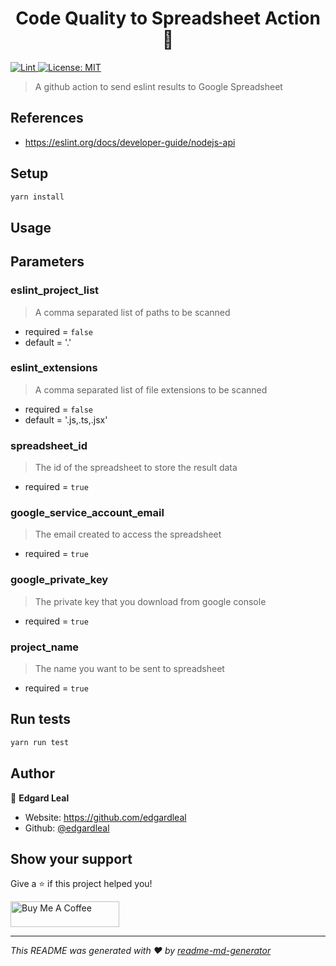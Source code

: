 <h1 align="center">Code Quality to Spreadsheet Action 👋</h1>
<p>
  <a href="https://github.com/edgardleal/code-quality-to-spreadsheet-action/actions/workflows/validate.yml" target="_blank">
    <img alt="Lint" src="https://github.com/edgardleal/code-quality-to-spreadsheet-action/actions/workflows/validate.yml/badge.svg">
  </a>

  <a href="#" target="_blank">
    <img alt="License: MIT" src="https://img.shields.io/badge/License-MIT-yellow.svg" />
  </a>
</p>

> A github action to send eslint results to Google Spreadsheet

## References

* https://eslint.org/docs/developer-guide/nodejs-api

## Setup

```sh
yarn install
```

## Usage

## Parameters

### eslint_project_list

> A comma separated list of paths to be scanned

* required = `false`
* default = '.'

### eslint_extensions

> A comma separated list of file extensions to be scanned

* required = `false`
* default = '.js,.ts,.jsx'

### spreadsheet_id

> The id of the spreadsheet to store the result data

* required = `true`

### google_service_account_email

> The email created to access the spreadsheet

* required = `true`

### google_private_key

> The private key that you download from google console

* required = `true`

### project_name

> The name you want to be sent to spreadsheet

* required = `true`

## Run tests

```sh
yarn run test
```

## Author

👤 **Edgard Leal**

* Website: https://github.com/edgardleal
* Github: [@edgardleal](https://github.com/edgardleal)

## Show your support

Give a ⭐️ if this project helped you!

<a href="https://www.buymeacoffee.com/edgardleal" target="_blank"><img src="https://cdn.buymeacoffee.com/buttons/default-orange.png" alt="Buy Me A Coffee" height="41" width="174"></a>

***
_This README was generated with ❤️ by [readme-md-generator](https://github.com/kefranabg/readme-md-generator)_
